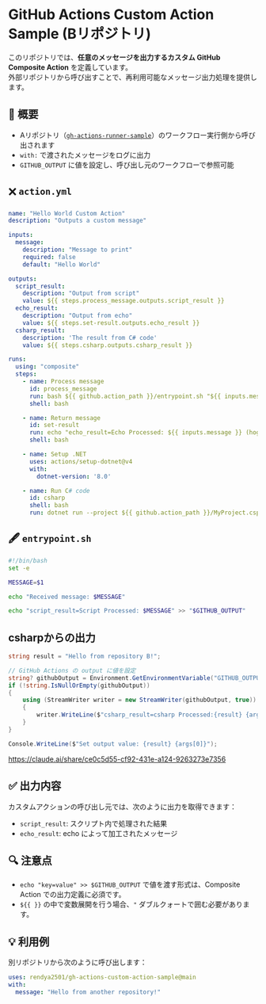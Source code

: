 # GitHub Actions Custom Action Sample (Bリポジトリ)

このリポジトリでは、**任意のメッセージを出力するカスタム GitHub Composite Action** を定義しています。  
外部リポジトリから呼び出すことで、再利用可能なメッセージ出力処理を提供します。

## 📌 概要

- Aリポジトリ（[`gh-actions-runner-sample`](https://github.com/rendya2501/gh-actions-runner-sample)）のワークフロー実行側から呼び出されます  
- `with:` で渡されたメッセージをログに出力  
- `GITHUB_OUTPUT` に値を設定し、呼び出し元のワークフローで参照可能  

## 🗙 `action.yml`

```yaml
name: "Hello World Custom Action"
description: "Outputs a custom message"

inputs:
  message:
    description: "Message to print"
    required: false
    default: "Hello World"

outputs:
  script_result:
    description: "Output from script"
    value: ${{ steps.process_message.outputs.script_result }}
  echo_result:
    description: "Output from echo"
    value: ${{ steps.set-result.outputs.echo_result }}
  csharp_result:
    description: 'The result from C# code'
    value: ${{ steps.csharp.outputs.csharp_result }}

runs:
  using: "composite"
  steps:
    - name: Process message
      id: process_message
      run: bash ${{ github.action_path }}/entrypoint.sh "${{ inputs.message }}"
      shell: bash

    - name: Return message
      id: set-result
      run: echo "echo_result=Echo Processed: ${{ inputs.message }} (hogehoge)" >> $GITHUB_OUTPUT
      shell: bash

    - name: Setup .NET
      uses: actions/setup-dotnet@v4
      with:
        dotnet-version: '8.0'

    - name: Run C# code
      id: csharp
      shell: bash
      run: dotnet run --project ${{ github.action_path }}/MyProject.csproj "${{ inputs.message }}"
```

## 🖋 `entrypoint.sh`

```bash
#!/bin/bash
set -e

MESSAGE=$1

echo "Received message: $MESSAGE"

echo "script_result=Script Processed: $MESSAGE" >> "$GITHUB_OUTPUT"
```

## csharpからの出力

``` cs
string result = "Hello from repository B!";

// GitHub Actions の output に値を設定
string? githubOutput = Environment.GetEnvironmentVariable("GITHUB_OUTPUT");
if (!string.IsNullOrEmpty(githubOutput))
{
    using (StreamWriter writer = new StreamWriter(githubOutput, true))
    {
        writer.WriteLine($"csharp_result=csharp Processed:{result} {args[0]}");
    }
}

Console.WriteLine($"Set output value: {result} {args[0]}");
```

<https://claude.ai/share/ce0c5d55-cf92-431e-a124-9263273e7356>  

## ✅ 出力内容

カスタムアクションの呼び出し元では、次のように出力を取得できます：

- `script_result`: スクリプト内で処理された結果  
- `echo_result`: echo によって加工されたメッセージ  

## 🔍 注意点

- `echo "key=value" >> $GITHUB_OUTPUT` で値を渡す形式は、Composite Action での出力定義に必須です。  
- `${{ }}` の中で変数展開を行う場合、`"` ダブルクォートで囲む必要があります。

## 💡 利用例

別リポジトリから次のように呼び出します：

```yaml
uses: rendya2501/gh-actions-custom-action-sample@main
with:
  message: "Hello from another repository!"
```
